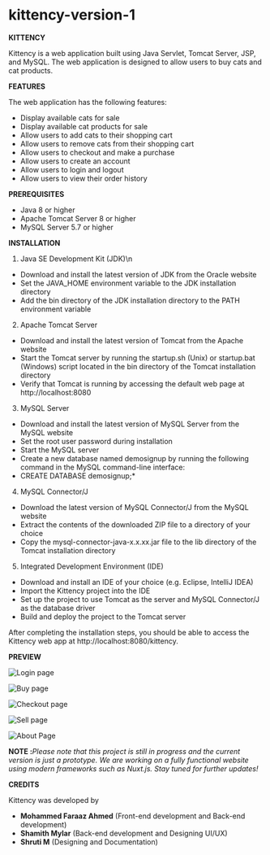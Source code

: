 # kittency-version-1
**KITTENCY**

Kittency is a web application built using Java Servlet, Tomcat Server, JSP, and MySQL. The web application is designed to allow users to buy cats and cat products.

**FEATURES**

The web application has the following features:

* Display available cats for sale
* Display available cat products for sale
* Allow users to add cats to their shopping cart
* Allow users to remove cats from their shopping cart
* Allow users to checkout and make a purchase
* Allow users to create an account
* Allow users to login and logout
* Allow users to view their order history

**PREREQUISITES**

* Java 8 or higher
* Apache Tomcat Server 8 or higher
* MySQL Server 5.7 or higher

**INSTALLATION**

1. Java SE Development Kit (JDK)\n

  * Download and install the latest version of JDK from the Oracle website
  * Set the JAVA_HOME environment variable to the JDK installation directory
  * Add the bin directory of the JDK installation directory to the PATH environment variable
 
 2. Apache Tomcat Server

  * Download and install the latest version of Tomcat from the Apache website
  * Start the Tomcat server by running the startup.sh (Unix) or startup.bat (Windows) script located in the bin directory of the Tomcat installation     directory
  * Verify that Tomcat is running by accessing the default web page at http://localhost:8080

3. MySQL Server

  * Download and install the latest version of MySQL Server from the MySQL website
  * Set the root user password during installation
  * Start the MySQL server
  * Create a new database named demosignup by running the following command in the MySQL command-line interface:
  * CREATE DATABASE demosignup;*
  
4. MySQL Connector/J

  * Download the latest version of MySQL Connector/J from the MySQL website
  * Extract the contents of the downloaded ZIP file to a directory of your choice
  * Copy the mysql-connector-java-x.x.xx.jar file to the lib directory of the Tomcat installation directory
 
5. Integrated Development Environment (IDE)

  * Download and install an IDE of your choice (e.g. Eclipse, IntelliJ IDEA)
  * Import the Kittency project into the IDE
  * Set up the project to use Tomcat as the server and MySQL Connector/J as the database driver
  * Build and deploy the project to the Tomcat server
  
 After completing the installation steps, you should be able to access the Kittency web app at http://localhost:8080/kittency.

**PREVIEW**

![Login page](https://github.com/mfaraazahmed/kittency-version-1/blob/main/images/loginPage.png)

![Buy page](https://github.com/mfaraazahmed/kittency-version-1/blob/main/images/buyPage.png)

![Checkout page](https://github.com/mfaraazahmed/kittency-version-1/blob/main/images/checkoutPage.png)

![Sell page](https://github.com/mfaraazahmed/kittency-version-1/blob/main/images/sellPage.png)

![About Page](https://github.com/mfaraazahmed/kittency-version-1/blob/main/images/aboutPage.png)

**NOTE :**_Please note that this project is still in progress and the current version is just a prototype. We are working on a fully functional website using modern frameworks such as Nuxt.js. Stay tuned for further updates!_

**CREDITS**

Kittency was developed by 
- **Mohammed Faraaz Ahmed** (Front-end development and Back-end development)
- **Shamith Mylar** (Back-end development and Designing UI/UX)
- **Shruti M** (Designing and Documentation)
